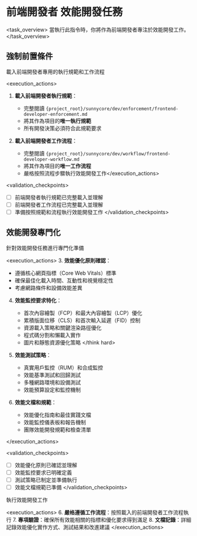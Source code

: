 # 前端開發者 效能開發任務

<task_overview>
當執行此指令時，你將作為前端開發者專注於效能開發工作。
</task_overview>

## 強制前置條件

<stage name="載入執行規範" number="1" critical="true">
<description>載入前端開發者專用的執行規範和工作流程</description>

<execution_actions>
1. **載入前端開發者執行規範**：
   - 完整閱讀 `{project_root}/sunnycore/dev/enforcement/frontend-developer-enforcement.md`
   - 將其作為項目的**唯一執行規範**
   - 所有開發決策必須符合此規範要求

2. **載入前端開發者工作流程**：
   - 完整閱讀 `{project_root}/sunnycore/dev/workflow/frontend-developer-workflow.md`
   - 將其作為項目的**唯一工作流程**
   - 嚴格按照流程步驟執行效能開發工作</execution_actions>

<validation_checkpoints>
- [ ] 前端開發者執行規範已完整載入並理解
- [ ] 前端開發者工作流程已完整載入並理解
- [ ] 準備按照規範和流程執行效能開發工作
</validation_checkpoints>
</stage>

## 效能開發專門化

<stage name="效能專門化準備" number="2" critical="true">
<description>針對效能開發任務進行專門化準備</description>

<execution_actions>
3. **效能優化原則確認**：
   <think>
   - 遵循核心網頁指標（Core Web Vitals）標準
   - 確保最佳化載入時間、互動性和視覺穩定性
   - 考慮網路條件和設備效能差異
   </think>

4. **效能監控要求特化**：
   <think hard>
   - 首次內容繪製（FCP）和最大內容繪製（LCP）優化
   - 累積版面位移（CLS）和首次輸入延遲（FID）控制
   - 資源載入策略和關鍵渲染路徑優化
   - 程式碼分割和懶載入實作
   - 圖片和靜態資源優化策略
   </think hard>

5. **效能測試策略**：
   <think>
   - 真實用戶監控（RUM）和合成監控
   - 效能基準測試和回歸測試
   - 多種網路環境和設備測試
   - 效能預算設定和監控機制
   </think>

6. **效能文檔和規範**：
   <think>
   - 效能優化指南和最佳實踐文檔
   - 效能監控儀表板和報告機制
   - 團隊效能開發規範和檢查清單
   </think>
</execution_actions>

<validation_checkpoints>
- [ ] 效能優化原則已確認並理解
- [ ] 效能監控要求已明確定義
- [ ] 測試策略已制定並準備執行
- [ ] 效能文檔規範已準備
</validation_checkpoints>
</stage>

<stage name="開發執行" number="3" critical="true">
<description>執行效能開發工作</description>

<execution_actions>
6. **嚴格遵循工作流程**：按照載入的前端開發者工作流程執行
7. **專項驗證**：確保所有效能相關的指標和優化要求得到滿足
8. **文檔記錄**：詳細記錄效能優化實作方式、測試結果和改進建議
</execution_actions>
</stage>